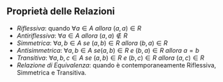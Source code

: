 ## Proprietà delle Relazioni
- *Riflessiva*: quando $\forall a \in A \ allora \ (a,a) \in R$
- *Antiriflessiva*: $\forall a \in A \ allora \ (a,a) \notin R$
- *Simmetrica*: $\forall a,b \in A \ se \ (a,b) \in R \ allora \ (b,a) \in R$
- *Antisimmetrica*: $\forall a,b \in A \ se (a,b) \in R \ e \ (b,a) \in R \ allora \ a=b$
- *Transitiva*: $\forall a,b,c \in A \ se \ (a,b) \in R \ e \ (b,c) \in R \ allora \ (a,c) \in R$
- *Relazione di Equivalenza*: quando è contemporaneamente Riflessiva, Simmetrica e Transitiva.